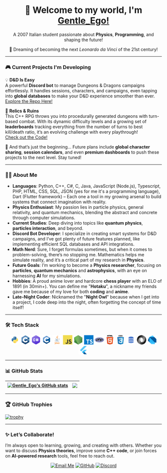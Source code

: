 <h1 align="center">👋 Welcome to my world, I'm <a href="https://github.com/Gentle-Ego">Gentle_Ego!</a></h1>  
<p align="center">A 2007 Italian student passionate about <b>Physics</b>, <b>Programming</b>, and shaping the future!</p>  
<p align="center">🚀 Dreaming of becoming the next <i>Leonardo da Vinci</i> of the 21st century!</p>

---

### 🎮 Current Projects I'm Developing

💡 **D&D Is Easy**  
A powerful **Discord bot** to manage Dungeons & Dragons campaigns effortlessly. It handles sessions, characters, and campaigns, even tapping into **global databases** to make your D&D experience smoother than ever.   
[Explore the Repo Here!](https://github.com/Gentle-Ego/DnD_Discord_Bot_Manager)

🎲 **Relics & Ruins**  
This C++ RPG throws you into procedurally generated dungeons with turn-based combat. With its dynamic difficulty levels and a growing set of **leaderboards** tracking everything from the number of turns to best kill/death ratio, it’s an evolving challenge with every playthrough!  
[Check out the Code!](https://github.com/Gentle-Ego/Relics_And_Ruins)

🌱 And that’s just the beginning... Future plans include **global character sharing**, **session calendars**, and even **premium dashboards** to push these projects to the next level. Stay tuned!

---

### 👨‍💻 About Me  

- **Languages**: Python, C++, C#, C, Java, JavaScript (Node.js), Typescript, PHP, HTML, CSS, SQL, JSON (yes for me it's a programming language), Dart (Flutter framework) – Each one a tool in my growing arsenal to build systems that connect imagination with reality.
- **Physics Enthusiast**: My passion lies in particle physics, general relativity, and quantum mechanics, blending the abstract and concrete through computer simulations.
- **Current Studies**: Deep diving into topics like **quantum physics**, **particles interaction**, and beyond.
- **Discord Bot Developer**: I specialize in creating smart systems for D&D campaigns, and I’ve got plenty of future features planned, like implementing efficient SQL databases and API integrations.
- **Math Nerd**: Sure, I forget formulas sometimes, but when it comes to problem-solving, there’s no stopping me. Mathematics helps me simulate reality, and it’s a critical part of my research in **Physics**.
- **Future Goals**: I’m working to become a **Physics researcher**, focusing on **particles**, **quantum mechanics** and **astrophysics**, with an eye on harnessing **AI** for my simulations.
- **Hobbies**: A proud anime lover and hardcore **chess player** with an ELO of 1891 (in 30min+). You can define me "**Hotaku**", a nickname my friends gave me because of my love for both **coding** and **anime**.
- **Late-Night Coder**: Nicknamed the "**Night Owl**" because when I get into a project, I code deep into the night, often forgetting the concept of time itself!

---

### 🛠️ Tech Stack

<p align="center">
<code><img height="30" alt="python" src="https://raw.githubusercontent.com/github/explore/master/topics/python/python.png"></code>
<code><img height="30" alt="c++" src="https://raw.githubusercontent.com/github/explore/master/topics/cpp/cpp.png"></code>
<code><img height="30" alt="csharp" src="https://raw.githubusercontent.com/github/explore/master/topics/csharp/csharp.png"></code>
<code><img height="30" alt="c" src="https://raw.githubusercontent.com/github/explore/master/topics/c/c.png"></code>
<code><img height="30" alt="java" src="https://raw.githubusercontent.com/github/explore/master/topics/java/java.png"></code>
<code><img height="30" alt="javascript" src="https://raw.githubusercontent.com/github/explore/master/topics/javascript/javascript.png"></code>
<code><img height="30" alt="node.png" src="https://raw.githubusercontent.com/github/explore/80688e429a7d4ef2fca1e82350fe8e3517d3494d/topics/nodejs/nodejs.png"></code>
<code><img height="30" alt="typescript" src="https://raw.githubusercontent.com/github/explore/master/topics/typescript/typescript.png"></code>
<code><img height="30" alt="php" src="https://raw.githubusercontent.com/github/explore/master/topics/php/php.png"></code>
<code><img height="30" alt="html" src="https://raw.githubusercontent.com/github/explore/master/topics/html/html.png"></code>
<code><img height="30" alt="css" src="https://raw.githubusercontent.com/github/explore/master/topics/css/css.png"></code>
<code><img height="30" alt="sql" src="https://raw.githubusercontent.com/github/explore/master/topics/sql/sql.png"></code>
<code><img height="30" alt="json" src="https://raw.githubusercontent.com/github/explore/master/topics/json/json.png"></code>
<code><img height="30" alt="dart" src="https://raw.githubusercontent.com/github/explore/master/topics/dart/dart.png"></code>
<code><img height="30" alt="flutter" src="https://raw.githubusercontent.com/github/explore/master/topics/flutter/flutter.png"></code>
</p>

---

### 📊 GitHub Stats

| <a href="https://github-readme-stats.vercel.app/api?username=Gentle-Ego&show_icons=true&include_all_commits=true&theme=tokyonight&hide_border=true"><img align="center" src="https://github-readme-stats.vercel.app/api?username=Gentle-Ego&show_icons=true&include_all_commits=true&theme=tokyonight&hide_border=true" alt="Gentle_Ego's GitHub stats" /></a> | <a href="https://github-readme-stats.vercel.app/api/top-langs/?username=Gentle-Eo&layout=compact&theme=tokyonight&hide_border=true"><img align="center" src="https://github-readme-stats.vercel.app/api/top-langs/?username=Gentle-Ego&layout=compact&theme=tokyonight&hide_border=true" /></a> |
| ------------- | ------------- |

---

### 🏆 GitHub Trophies

[![trophy](https://github-profile-trophy.vercel.app/?username=gentle-ego&theme=nord&column=7)](https://github.com/ryo-ma/github-profile-trophy)

---

### ✨ Let’s Collaborate!  
I’m always open to learning, growing, and creating with others. Whether you want to discuss **Physics theories**, improve some **C++ code**, or join forces on **AI-powered research** tools, feel free to reach out.

<p align="center">
<a href="mailto:gentle.ego.dev@gmail.com"><img alt="Email Me" src="https://img.shields.io/badge/-Email_Me-D14836?style=for-the-badge&logo=gmail&logoColor=white" /></a>
<a href="https://github.com/Gentle-Ego"><img alt="GitHub" src="https://img.shields.io/badge/-GitHub-333333?style=for-the-badge&logo=github&logoColor=white" /></a>
<a href="https://discord.com/users/857925971004882975"><img alt="Discord" src="https://img.shields.io/badge/My-Discord-%235865F2.svg?style=for-the-badge&logo=discord&logoColor=white" /></a>
</p>
